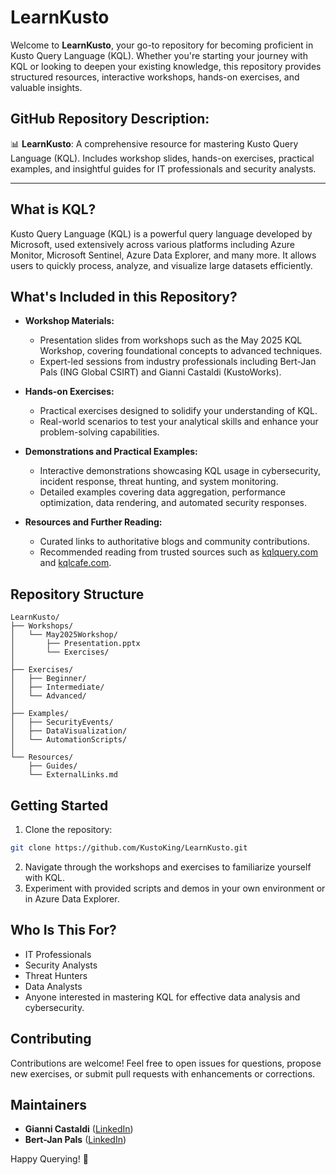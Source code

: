 
# LearnKusto

Welcome to **LearnKusto**, your go-to repository for becoming proficient in Kusto Query Language (KQL). Whether you're starting your journey with KQL or looking to deepen your existing knowledge, this repository provides structured resources, interactive workshops, hands-on exercises, and valuable insights.

## GitHub Repository Description:

📊 **LearnKusto**: A comprehensive resource for mastering Kusto Query Language (KQL). Includes workshop slides, hands-on exercises, practical examples, and insightful guides for IT professionals and security analysts.

---

## What is KQL?
Kusto Query Language (KQL) is a powerful query language developed by Microsoft, used extensively across various platforms including Azure Monitor, Microsoft Sentinel, Azure Data Explorer, and many more. It allows users to quickly process, analyze, and visualize large datasets efficiently.

## What's Included in this Repository?

- **Workshop Materials:**
  - Presentation slides from workshops such as the May 2025 KQL Workshop, covering foundational concepts to advanced techniques.
  - Expert-led sessions from industry professionals including Bert-Jan Pals (ING Global CSIRT) and Gianni Castaldi (KustoWorks).

- **Hands-on Exercises:**
  - Practical exercises designed to solidify your understanding of KQL.
  - Real-world scenarios to test your analytical skills and enhance your problem-solving capabilities.

- **Demonstrations and Practical Examples:**
  - Interactive demonstrations showcasing KQL usage in cybersecurity, incident response, threat hunting, and system monitoring.
  - Detailed examples covering data aggregation, performance optimization, data rendering, and automated security responses.

- **Resources and Further Reading:**
  - Curated links to authoritative blogs and community contributions.
  - Recommended reading from trusted sources such as [kqlquery.com](https://kqlquery.com) and [kqlcafe.com](https://www.kqlcafe.com).

## Repository Structure

```
LearnKusto/
├── Workshops/
│   └── May2025Workshop/
│       ├── Presentation.pptx
│       └── Exercises/
│
├── Exercises/
│   ├── Beginner/
│   ├── Intermediate/
│   └── Advanced/
│
├── Examples/
│   ├── SecurityEvents/
│   ├── DataVisualization/
│   └── AutomationScripts/
│
└── Resources/
    ├── Guides/
    └── ExternalLinks.md
```

## Getting Started

1. Clone the repository:

```bash
git clone https://github.com/KustoKing/LearnKusto.git
```

2. Navigate through the workshops and exercises to familiarize yourself with KQL.
3. Experiment with provided scripts and demos in your own environment or in Azure Data Explorer.

## Who Is This For?

- IT Professionals
- Security Analysts
- Threat Hunters
- Data Analysts
- Anyone interested in mastering KQL for effective data analysis and cybersecurity.

## Contributing

Contributions are welcome! Feel free to open issues for questions, propose new exercises, or submit pull requests with enhancements or corrections.

## Maintainers

- **Gianni Castaldi** ([LinkedIn](https://www.linkedin.com/in/giannicastaldi/))
- **Bert-Jan Pals** ([LinkedIn](https://www.linkedin.com/in/bert-janpals/))

Happy Querying! 🚀
